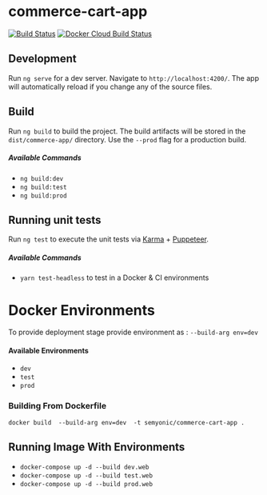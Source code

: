 # commerce-cart-app 

[![Build Status](https://travis-ci.com/Semyonic/commerce-cart-app.svg?token=Fr3X3r9SMLHGZnUsMHop&branch=dev)](https://travis-ci.com/Semyonic/commerce-cart-app)
[![Docker Cloud Build Status](https://img.shields.io/docker/cloud/build/semyonic/commerce-cart-app.svg)](https://hub.docker.com/r/semyonic/commerce-cart-app)

## Development

Run `ng serve` for a dev server. Navigate to `http://localhost:4200/`. The app will automatically reload if you change any of the source files.

## Build

Run `ng build` to build the project. The build artifacts will be stored in the `dist/commerce-app/` directory. Use the `--prod` flag for a production build.
##### Available Commands
- `ng build:dev`
- `ng build:test`
- `ng build:prod`

## Running unit tests

Run `ng test` to execute the unit tests via [Karma](https://karma-runner.github.io) + [Puppeteer](https://pptr.dev/).
##### Available Commands
- `yarn test-headless` to test in a Docker & CI environments

# Docker Environments

To provide deployment stage provide environment as :
`--build-arg env=dev`
#### Available Environments
- `dev`
- `test`
- `prod`

### Building From Dockerfile
`docker build  --build-arg env=dev  -t semyonic/commerce-cart-app .`
## Running Image With Environments
- `docker-compose up -d --build dev.web`
- `docker-compose up -d --build test.web`
- `docker-compose up -d --build prod.web`

